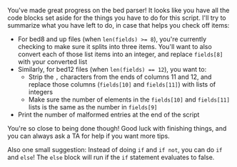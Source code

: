 You've made great progress on the bed parser! It looks like you have all the code blocks set aside for the things you have to do for this script. I'll try to summarize what you have left to do, in case that helps you check off items:

* For bed8 and up files (when `len(fields) >= 8`), you're currently checking to make sure it splits into three items. You'll want to also convert each of those list items into an integer, and replace `fields[8]` with your converted list
* Similarly, for bed12 files (when `len(fields) == 12`), you want to:
    * Strip the `,` characters from the ends of columns 11 and 12, and replace those columns (`fields[10]` and `fields[11]`) with lists of integers
    * Make sure the number of elements in the `fields[10]` and `fields[11]` lists is the same as the number in `fields[9]`
* Print the number of malformed entries at the end of the script

You're so close to being done though! Good luck with finishing things, and you can always ask a TA for help if you want more tips.

Also one small suggestion: Instead of doing `if` and `if not`, you can do `if` and `else`! The `else` block will run if the `if` statement evaluates to false.
